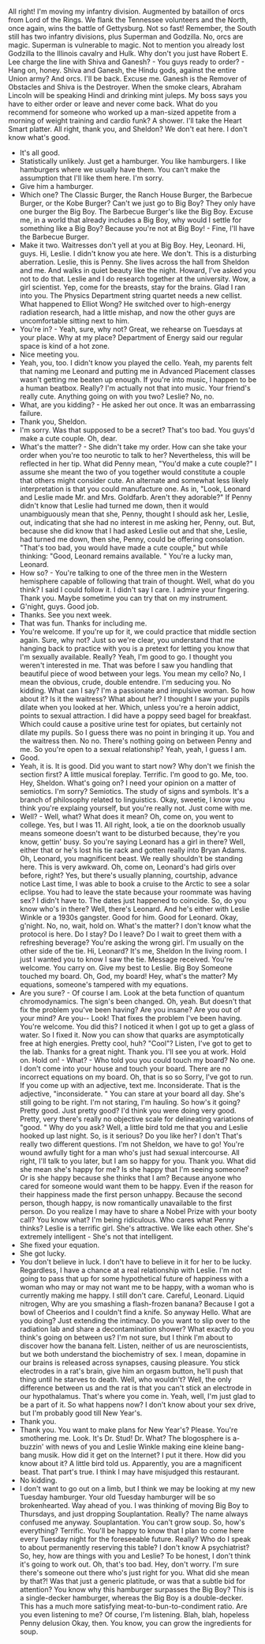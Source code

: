 All right! I'm moving my infantry division.
Augmented by bataillon of orcs from Lord of the Rings.
We flank the Tennessee volunteers and the North, once again, wins the battle of Gettysburg.
Not so fast! Remember, the South still has two infantry divisions, plus Superman and Godzilla.
No, orcs are magic.
Superman is vulnerable to magic.
Not to mention you already lost Godzilla to the Illinois cavalry and Hulk.
Why don't you just have Robert E.
Lee charge the line with Shiva and Ganesh? - You guys ready to order? - Hang on, honey.
Shiva and Ganesh, the Hindu gods, against the entire Union army? And orcs.
I'll be back.
Excuse me.
Ganesh is the Remover of Obstacles and Shiva is the Destroyer.
When the smoke clears, Abraham Lincoln will be speaking Hindi and drinking mint juleps.
My boss says you have to either order or leave and never come back.
What do you recommend for someone who worked up a man-sized appetite from a morning of weight training and cardio funk? A shower.
I'll take the Heart Smart platter.
All right, thank you, and Sheldon? We don't eat here.
I don't know what's good.
- It's all good.
- Statistically unlikely.
Just get a hamburger.
You like hamburgers.
I like hamburgers where we usually have them.
You can't make the assumption that I'll like them here.
I'm sorry.
- Give him a hamburger.
- Which one? The Classic Burger, the Ranch House Burger, the Barbecue Burger, or the Kobe Burger? Can't we just go to Big Boy? They only have one burger the Big Boy.
The Barbecue Burger's like the Big Boy.
Excuse me, in a world that already includes a Big Boy, why would I settle for something like a Big Boy? Because you're not at Big Boy! - Fine, I'll have the Barbecue Burger.
- Make it two.
Waitresses don't yell at you at Big Boy.
Hey, Leonard.
Hi, guys.
Hi, Leslie.
I didn't know you ate here.
We don't.
This is a disturbing aberration.
Leslie, this is Penny.
She lives across the hall from Sheldon and me.
And walks in quiet beauty like the night.
Howard, I've asked you not to do that.
Leslie and I do research together at the university.
Wow, a girl scientist.
Yep, come for the breasts, stay for the brains.
Glad I ran into you.
The Physics Department string quartet needs a new cellist.
What happened to Elliot Wong? He switched over to high-energy radiation research, had a little mishap, and now the other guys are uncomfortable sitting next to him.
- You're in? - Yeah, sure, why not? Great, we rehearse on Tuesdays at your place.
Why at my place? Department of Energy said our regular space is kind of a hot zone.
- Nice meeting you.
- Yeah, you, too.
I didn't know you played the cello.
Yeah, my parents felt that naming me Leonard and putting me in Advanced Placement classes wasn't getting me beaten up enough.
If you're into music, I happen to be a human beatbox.
Really? I'm actually not that into music.
Your friend's really cute.
Anything going on with you two? Leslie? No, no.
- What, are you kidding? - He asked her out once.
It was an embarrassing failure.
- Thank you, Sheldon.
- I'm sorry.
Was that supposed to be a secret? That's too bad.
You guys'd make a cute couple.
Oh, dear.
- What's the matter? - She didn't take my order.
How can she take your order when you're too neurotic to talk to her? Nevertheless, this will be reflected in her tip.
What did Penny mean, "You'd make a cute couple?" I assume she meant the two of you together would constitute a couple that others might consider cute.
An alternate and somewhat less likely interpretation is that you could manufacture one.
As in, "Look, Leonard and Leslie made Mr.
and Mrs.
Goldfarb.
Aren't they adorable?" If Penny didn't know that Leslie had turned me down, then it would unambiguously mean that she, Penny, thought I should ask her, Leslie, out, indicating that she had no interest in me asking her, Penny, out.
But, because she did know that I had asked Leslie out and that she, Leslie, had turned me down, then she, Penny, could be offering consolation.
"That's too bad, you would have made a cute couple," but while thinking: "Good, Leonard remains available.
" You're a lucky man, Leonard.
- How so? - You're talking to one of the three men in the Western hemisphere capable of following that train of thought.
Well, what do you think? I said I could follow it.
I didn't say I care.
I admire your fingering.
Thank you.
Maybe sometime you can try that on my instrument.
- G'night, guys.
Good job.
- Thanks.
See you next week.
- That was fun.
Thanks for including me.
- You're welcome.
If you're up for it, we could practice that middle section again.
Sure, why not? Just so we're clear, you understand that me hanging back to practice with you is a pretext for letting you know that I'm sexually available.
Really? Yeah, I'm good to go.
I thought you weren't interested in me.
That was before I saw you handling that beautiful piece of wood between your legs.
You mean my cello? No, I mean the obvious, crude, double entendre.
I'm seducing you.
No kidding.
What can I say? I'm a passionate and impulsive woman.
So how about it? Is it the waitress? What about her? I thought I saw your pupils dilate when you looked at her.
Which, unless you're a heroin addict, points to sexual attraction.
I did have a poppy seed bagel for breakfast.
Which could cause a positive urine test for opiates, but certainly not dilate my pupils.
So I guess there was no point in bringing it up.
You and the waitress then.
No no.
There's nothing going on between Penny and me.
So you're open to a sexual relationship? Yeah, yeah, I guess I am.
- Good.
- Yeah, it is.
It is good.
Did you want to start now? Why don't we finish the section first? A little musical foreplay.
Terrific.
I'm good to go.
Me, too.
Hey, Sheldon.
What's going on? I need your opinion on a matter of semiotics.
I'm sorry? Semiotics.
The study of signs and symbols.
It's a branch of philosophy related to linguistics.
Okay, sweetie, I know you think you're explaing yourself, but you're really not.
Just come with me.
- Well? - Well, what? What does it mean? Oh, come on, you went to college.
Yes, but I was 11.
All right, look, a tie on the doorknob usually means someone doesn't want to be disturbed because, they're you know, gettin' busy.
So you're saying Leonard has a girl in there? Well, either that or he's lost his tie rack and gotten really into Bryan Adams.
Oh, Leonard, you magnificent beast.
We really shouldn't be standing here.
This is very awkward.
Oh, come on, Leonard's had girls over before, right? Yes, but there's usually planning, courtship, advance notice Last time, I was able to book a cruise to the Arctic to see a solar eclipse.
You had to leave the state because your roommate was having sex? I didn't have to.
The dates just happened to coincide.
So, do you know who's in there? Well, there's Leonard.
And he's either with Leslie Winkle or a 1930s gangster.
Good for him.
Good for Leonard.
Okay, g'night.
No, no, wait, hold on.
What's the matter? I don't know what the protocol is here.
Do I stay? Do I leave? Do I wait to greet them with a refreshing beverage? You're asking the wrong girl.
I'm usually on the other side of the tie.
Hi, Leonard? It's me, Sheldon In the living room.
I just I wanted you to know I saw the tie.
Message received.
You're welcome.
You carry on.
Give my best to Leslie.
Big Boy Someone touched my board.
Oh, God, my board! Hey, what's the matter? My equations, someone's tampered with my equations.
- Are you sure? - Of course I am.
Look at the beta function of quantum chromodynamics.
The sign's been changed.
Oh, yeah.
But doesn't that fix the problem you've been having? Are you insane? Are you out of your mind? Are you-- Look! That fixes the problem I've been having.
You're welcome.
You did this? I noticed it when I got up to get a glass of water.
So I fixed it.
Now you can show that quarks are asymptotically free at high energies.
Pretty cool, huh? "Cool"? Listen, I've got to get to the lab.
Thanks for a great night.
Thank you.
I'll see you at work.
Hold on.
Hold on! - What? - Who told you you could touch my board? No one.
I don't come into your house and touch your board.
There are no incorrect equations on my board.
Oh, that is so so Sorry, I've got to run.
If you come up with an adjective, text me.
Inconsiderate.
That is the adjective, "inconsiderate.
" You can stare at your board all day.
She's still going to be right.
I'm not staring, I'm hauling.
So how's it going? Pretty good.
Just pretty good? I'd think you were doing very good.
Pretty, very there's really no objective scale for delineating variations of "good.
" Why do you ask? Well, a little bird told me that you and Leslie hooked up last night.
So, is it serious? Do you like her? I don't That's really two different questions.
I'm not Sheldon, we have to go! You're wound awfully tight for a man who's just had sexual intercourse.
All right, I'll talk to you later, but I am so happy for you.
Thank you.
What did she mean she's happy for me? Is she happy that I'm seeing someone? Or is she happy because she thinks that I am? Because anyone who cared for someone would want them to be happy.
Even if the reason for their happiness made the first person unhappy.
Because the second person, though happy, is now romantically unavailable to the first person.
Do you realize I may have to share a Nobel Prize with your booty call? You know what? I'm being ridiculous.
Who cares what Penny thinks? Leslie is a terrific girl.
She's attractive.
We like each other.
She's extremely intelligent - She's not that intelligent.
- She fixed your equation.
- She got lucky.
- You don't believe in luck.
I don't have to believe in it for her to be lucky.
Regardless, I have a chance at a real relationship with Leslie.
I'm not going to pass that up for some hypothetical future of happiness with a woman who may or may not want me to be happy, with a woman who is currently making me happy.
I still don't care.
Careful, Leonard.
Liquid nitrogen, Why are you smashing a flash-frozen banana? Because I got a bowl of Cheerios and I couldn't find a knife.
So anyway Hello.
What are you doing? Just extending the intimacy.
Do you want to slip over to the radiation lab and share a decontamination shower? What exactly do you think's going on between us? I'm not sure, but I think I'm about to discover how the banana felt.
Listen, neither of us are neuroscientists, but we both understand the biochemistry of sex.
I mean, dopamine in our brains is released across synapses, causing pleasure.
You stick electrodes in a rat's brain, give him an orgasm button, he'll push that thing until he starves to death.
Well, who wouldn't? Well, the only difference between us and the rat is that you can't stick an electrode in our hypothalamus.
That's where you come in.
Yeah, well, I'm just glad to be a part of it.
So what happens now? I don't know about your sex drive, but I'm probably good till New Year's.
- Thank you.
- Thank you.
You want to make plans for New Year's? Please.
You're smothering me.
Look.
It's Dr.
Stud! Dr.
What? The blogosphere is a-buzzin' with news of you and Leslie Winkle making eine kleine bang-bang musik.
How did it get on the Internet? I put it there.
How did you know about it? A little bird told us.
Apparently, you are a magnificent beast.
That part's true.
I think I may have misjudged this restaurant.
- No kidding.
- I don't want to go out on a limb, but I think we may be looking at my new Tuesday hamburger.
Your old Tuesday hamburger will be so brokenhearted.
Way ahead of you.
I was thinking of moving Big Boy to Thursdays, and just dropping Souplantation.
Really? The name always confused me anyway.
Souplantation.
You can't grow soup.
So, how's everything? Terrific.
You'll be happy to know that I plan to come here every Tuesday night for the foreseeable future.
Really? Who do I speak to about permanently reserving this table? I don't know A psychiatrist? So, hey, how are things with you and Leslie? To be honest, I don't think it's going to work out.
Oh, that's too bad.
Hey, don't worry.
I'm sure there's someone out there who's just right for you.
What did she mean by that?! Was that just a generic platitude, or was that a subtle bid for attention? You know why this hamburger surpasses the Big Boy? This is a single-decker hamburger, whereas the Big Boy is a double-decker.
This has a much more satisfying meat-to-bun-to-condiment ratio.
Are you even listening to me? Of course, I'm listening.
Blah, blah, hopeless Penny delusion Okay, then.
You know, you can grow the ingredients for soup.
